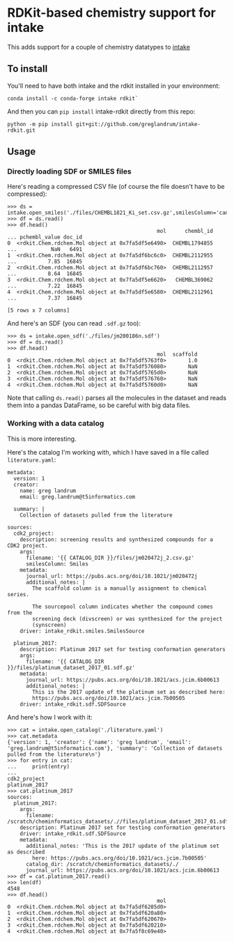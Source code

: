 # RDKit-based chemistry support for intake

This adds support for a couple of chemistry datatypes to [intake](https://intake.readthedocs.io/en/latest/index.html)

## To install

You'll need to have both intake and the rdkit installed in your environment:
```
conda install -c conda-forge intake rdkit`
```

And then you can `pip install` intake-rdkit directly from this repo:
```
python -m pip install git+git://github.com/greglandrum/intake-rdkit.git
```

## Usage

### Directly loading SDF or SMILES files

Here's reading a compressed CSV file (of course the file doesn't have to be compressed):
```
>>> ds = intake.open_smiles('./files/CHEMBL1821_Ki_set.csv.gz',smilesColumn='canonical_smiles')
>>> df = ds.read()
>>> df.head()
                                                mol      chembl_id  ... pchembl_value doc_id
0  <rdkit.Chem.rdchem.Mol object at 0x7fa5df5e6490>  CHEMBL1794855  ...           NaN   6491
1  <rdkit.Chem.rdchem.Mol object at 0x7fa5df6bc6c0>  CHEMBL2112955  ...          7.85  16845
2  <rdkit.Chem.rdchem.Mol object at 0x7fa5df6bc760>  CHEMBL2112957  ...          8.64  16845
3  <rdkit.Chem.rdchem.Mol object at 0x7fa5df5e6620>   CHEMBL369062  ...          7.22  16845
4  <rdkit.Chem.rdchem.Mol object at 0x7fa5df5e6580>  CHEMBL2112961  ...          7.37  16845

[5 rows x 7 columns]
```

And here's an SDF (you can read `.sdf.gz` too):
```
>>> ds = intake.open_sdf('./files/jm200186n.sdf')
>>> df = ds.read()
>>> df.head()
                                                mol  scaffold
0  <rdkit.Chem.rdchem.Mol object at 0x7fa5df5763f0>       1.0
1  <rdkit.Chem.rdchem.Mol object at 0x7fa5df576080>       NaN
2  <rdkit.Chem.rdchem.Mol object at 0x7fa5df5765d0>       NaN
3  <rdkit.Chem.rdchem.Mol object at 0x7fa5df576760>       NaN
4  <rdkit.Chem.rdchem.Mol object at 0x7fa5df5760d0>       NaN
```

Note that calling `ds.read()` parses all the molecules in the dataset and reads
them into a pandas DataFrame, so be careful with big data files.

### Working with a data catalog

This is more interesting.

Here's the catalog I'm working with, which I have saved in a file called `literature.yaml`:
```
metadata:
  version: 1
  creator: 
    name: greg landrum
    email: greg.landrum@t5informatics.com

  summary: |
    Collection of datasets pulled from the literature

sources:
  cdk2_project:
    description: screening results and synthesized compounds for a CDK2 project.
    args:
      filename: '{{ CATALOG_DIR }}/files/jm020472j_2.csv.gz'
      smilesColumn: Smiles
    metadata:
      journal_url: https://pubs.acs.org/doi/10.1021/jm020472j
      additional_notes: |
        The scaffold column is a manually assignment to chemical series.
        
        The sourcepool column indicates whether the compound comes from the
        screening deck (divscreen) or was synthesized for the project
        (synscreen)
    driver: intake_rdkit.smiles.SmilesSource

  platinum_2017:
    description: Platinum 2017 set for testing conformation generators
    args:
      filename: '{{ CATALOG_DIR }}/files/platinum_dataset_2017_01.sdf.gz'
    metadata:
      journal_url: https://pubs.acs.org/doi/10.1021/acs.jcim.6b00613
      additional_notes: |
        This is the 2017 update of the platinum set as described here: 
        https://pubs.acs.org/doi/10.1021/acs.jcim.7b00505
    driver: intake_rdkit.sdf.SDFSource
```

And here's how I work with it:
```
>>> cat = intake.open_catalog('./literature.yaml')
>>> cat.metadata
{'version': 1, 'creator': {'name': 'greg landrum', 'email': 'greg.landrum@t5informatics.com'}, 'summary': 'Collection of datasets pulled from the literature\n'}
>>> for entry in cat:
...     print(entry)
... 
cdk2_project
platinum_2017
>>> cat.platinum_2017
sources:
  platinum_2017:
    args:
      filename: /scratch/cheminformatics_datasets/.//files/platinum_dataset_2017_01.sdf.gz
    description: Platinum 2017 set for testing conformation generators
    driver: intake_rdkit.sdf.SDFSource
    metadata:
      additional_notes: 'This is the 2017 update of the platinum set as described
        here: https://pubs.acs.org/doi/10.1021/acs.jcim.7b00505'
      catalog_dir: /scratch/cheminformatics_datasets/./
      journal_url: https://pubs.acs.org/doi/10.1021/acs.jcim.6b00613
>>> df = cat.platinum_2017.read()
>>> len(df)
4548
>>> df.head()
                                                mol
0  <rdkit.Chem.rdchem.Mol object at 0x7fa5df6205d0>
1  <rdkit.Chem.rdchem.Mol object at 0x7fa5df620a80>
2  <rdkit.Chem.rdchem.Mol object at 0x7fa5df620670>
3  <rdkit.Chem.rdchem.Mol object at 0x7fa5df620210>
4  <rdkit.Chem.rdchem.Mol object at 0x7fa5f8c69e40>
```